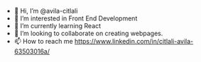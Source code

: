 - 👋 Hi, I’m @avila-citlali
- 👀 I’m interested in Front End Development
- 🌱 I’m currently learning React
- 💞️ I’m looking to collaborate on creating webpages.
- 📫 How to reach me https://www.linkedin.com/in/citlali-avila-63503016a/
<!---
avila-citlali/avila-citlali is a ✨ special ✨ repository because its `README.md` (this file) appears on your GitHub profile.
You can click the Preview link to take a look at your changes.
--->
